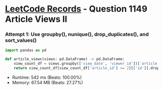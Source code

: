 # [LeetCode Records](../../README.md) - Question 1149 Article Views II

### Attempt 1: Use groupby(), nunique(), drop_duplicates(), and sort_values()
```py
import pandas as pd

def article_views(views: pd.DataFrame) -> pd.DataFrame:
    view_count_df = views.groupby(['view_date', 'viewer_id'])['article_id'].nunique().reset_index().rename(columns={'viewer_id': 'id'})
    return view_count_df[view_count_df['article_id'] >= 2][['id']].drop_duplicates().sort_values('id')
```
- Runtime: 542 ms (Beats: 100.00%)
- Memory: 67.54 MB (Beats: 27.27%)

<br>

